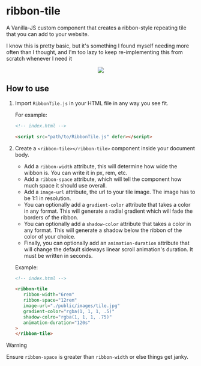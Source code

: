 # ribbon-tile

A Vanilla-JS custom component that creates a ribbon-style repeating tile that you can add to your website.

I know this is pretty basic, but it's something I found myself needing more often than I thought, and I'm too
lazy to keep re-implementing this from scratch whenever I need it

<center><img src="https://i.ibb.co/ks6L8YH1/ezgif-7a8e89a2accc17.gif"/></center>

## How to use

1. Import `RibbonTile.js` in your HTML file in any way you see fit.
   
   For example:
   
   ```html
   <!-- index.html -->
   
   <script src="path/to/RibbonTile.js" defer></script>
   ```
3. Create a `<ribbon-tile></ribbon-tile>` component inside your document body.
   * Add a `ribbon-width` attribute, this will determine how wide the wibbon is. You
   can write it in px, rem, etc.
   * Add a `ribbon-space` attribute, which will tell the component how much space it should use overall.
   * Add a `image-url` attribute, the url to your tile image. The image has to be 1:1 in resolution.
   * You can optionally add a `gradient-color` attribute that takes a color in any format. This will
   generate a radial gradient which will fade the borders of the ribbon.
   * You can optionally add a `shadow-color` attribute that takes a color in any format. This will
      generate a shadow below the ribbon of the color of your choice.
   * Finally, you can optionally add an `animation-duration` attribute that will change the default
   sideways linear scroll animation's duration. It must be written in seconds.

   Example:

   ```html
   <!-- index.html -->
   
   <ribbon-tile
      ribbon-width="6rem"
      ribbon-space="12rem"
      image-url="./public/images/tile.jpg"
      gradient-color="rgba(1, 1, 1, .5)"
      shadow-colro="rgba(1, 1, 1, .75)"
      animation-duration="120s"
   >
   </ribbon-tile>
   ```

> [!WARNING]
> Ensure `ribbon-space` is greater than `ribbon-width` or else things
> get janky.

   
